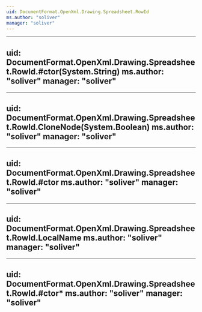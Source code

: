 ```yaml
---
uid: DocumentFormat.OpenXml.Drawing.Spreadsheet.RowId
ms.author: "soliver"
manager: "soliver"
---
```


---
uid: DocumentFormat.OpenXml.Drawing.Spreadsheet.RowId.#ctor(System.String)
ms.author: "soliver"
manager: "soliver"
---

---
uid: DocumentFormat.OpenXml.Drawing.Spreadsheet.RowId.CloneNode(System.Boolean)
ms.author: "soliver"
manager: "soliver"
---

---
uid: DocumentFormat.OpenXml.Drawing.Spreadsheet.RowId.#ctor
ms.author: "soliver"
manager: "soliver"
---

---
uid: DocumentFormat.OpenXml.Drawing.Spreadsheet.RowId.LocalName
ms.author: "soliver"
manager: "soliver"
---

---
uid: DocumentFormat.OpenXml.Drawing.Spreadsheet.RowId.#ctor*
ms.author: "soliver"
manager: "soliver"
---

